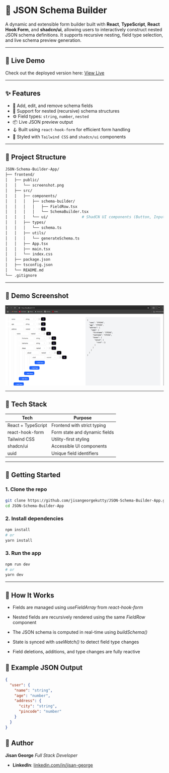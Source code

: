 # 🧩 JSON Schema Builder

A dynamic and extensible form builder built with **React**, **TypeScript**, **React Hook Form**, and **shadcn/ui**, allowing users to interactively construct nested JSON schema definitions. It supports recursive nesting, field type selection, and live schema preview generation.

---


## 🚀 Live Demo

Check out the deployed version here: [View Live](https://json-schema-builder-app-henna.vercel.app/)

---



## ✨ Features

- 🧱 Add, edit, and remove schema fields
- 🔁 Support for nested (recursive) schema structures
- ⚙️ Field types: `string`, `number`, `nested`
- 📦 Live JSON preview output
- 🪝 Built using `react-hook-form` for efficient form handling
- 💅 Styled with `Tailwind CSS` and `shadcn/ui` components

---

## 📂 Project Structure
```bash
JSON-Schema-Builder-App/
├── frontend/
│   ├── public/
│   │   └── screenshot.png
│   ├── src/
│   │   ├── components/
│   │   │   ├── schema-builder/
│   │   │   │   ├── FieldRow.tsx
│   │   │   │   └── SchemaBuilder.tsx
│   │   │   └── ui/               # ShadCN UI components (Button, Input, etc.)
│   │   ├── types/
│   │   │   └── schema.ts
│   │   ├── utils/
│   │   │   └── generateSchema.ts
│   │   ├── App.tsx
│   │   ├── main.tsx
│   │   └── index.css
│   ├── package.json
│   ├── tsconfig.json
│   └── README.md
└── .gitignore
```

---


## 📸 Demo Screenshot

![Schema Builder Demo](./frontend/public/screenshot.png)

---


## 🧪 Tech Stack

| Tech               | Purpose                           |
|--------------------|------------------------------------|
| React + TypeScript | Frontend with strict typing        |
| react-hook-form    | Form state and dynamic fields      |
| Tailwind CSS       | Utility-first styling              |
| shadcn/ui          | Accessible UI components           |
| uuid               | Unique field identifiers           |

---

## 🚀 Getting Started

### 1. Clone the repo
```bash
git clone https://github.com/jisangeorgekutty/JSON-Schema-Builder-App.git
cd JSON-Schema-Builder-App
```
### 2. Install dependencies
```bash
npm install
# or
yarn install
```
### 3. Run the app
```bash
npm run dev
# or
yarn dev
```

---

## 🔧 How It Works

- Fields are managed using *useFieldArray* from *react-hook-form*

- Nested fields are recursively rendered using the same *FieldRow* component

- The JSON schema is computed in real-time using *buildSchema()*

- State is synced with *useWatch()* to detect field type changes

- Field deletions, additions, and type changes are fully reactive

## 🧩 Example JSON Output

```json
{
  "user": {
    "name": "string",
    "age": "number",
    "address": {
      "city": "string",
      "pincode": "number"
    }
  }
}
```

## 👤 Author 

**Jisan George**
*Full Stack Developer*
- **LinkedIn**: [linkedin.com/in/jisan-george](https://www.linkedin.com/in/jisan-george-a416a6223)






